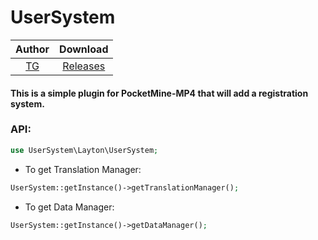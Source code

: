 # UserSystem

| Author | Download |
|:--:|:--:|
|[TG](https://t.me/layton_24)|[Releases](https://github.com/Layton-L/UserSystem/releases)|

#### This is a simple plugin for PocketMine-MP4 that will add a registration system.

### API:
```php
use UserSystem\Layton\UserSystem;
```
* To get Translation Manager:
```php
UserSystem::getInstance()->getTranslationManager();
```
* To get Data Manager:
```php
UserSystem::getInstance()->getDataManager();
```
